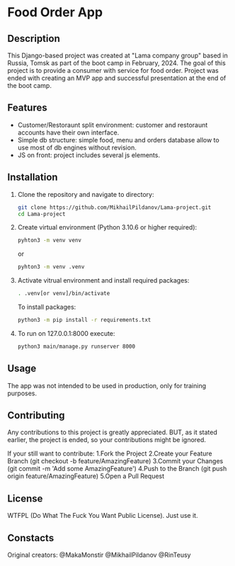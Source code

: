# Food Order App

## Description

This Django-based project was created at "Lama company group" based in Russia, Tomsk as part of the boot camp in February, 2024.
The goal of this project is to provide a consumer with service for food order.
Project was ended with creating an MVP app and successful presentation at the end of the boot camp.

## Features

- Customer/Restoraunt split environment: customer and restoraunt accounts have their own interface. 
- Simple db structure: simple food, menu and orders database allow to use most of db engines without revision.
- JS on front: project includes several js elements. 

## Installation

1. Clone the repository and navigate to directory:
   ```bash
   git clone https://github.com/MikhailPildanov/Lama-project.git
   cd Lama-project

2. Create virtual environment (Python 3.10.6 or higher required):
   ```bash
   pyhton3 -m venv venv
   ```
   or
   ```bash
   pyhton3 -m venv .venv
   ```
   
3. Activate vitrual environment and install required packages:
   ```bash
   . .venv[or venv]/bin/activate
   ```
   To install packages:
   ```bash
   python3 -m pip install -r requirements.txt

4. To run on 127.0.0.1:8000 execute:
   ```bash
   python3 main/manage.py runserver 8000
   ```
   
## Usage

The app was not intended to be used in production, only for training purposes.

## Contributing

Any contributions to this project is greatly appreciated. BUT, as it stated earlier, the project is ended, so your contributions might be ignored.

If your still want to contribute:
1.Fork the Project
2.Create your Feature Branch (git checkout -b feature/AmazingFeature)
3.Commit your Changes (git commit -m 'Add some AmazingFeature')
4.Push to the Branch (git push origin feature/AmazingFeature)
5.Open a Pull Request

## License

WTFPL (Do What The Fuck You Want Public License). Just use it.

## Constacts

Original creators:
@MakaMonstir
@MikhailPildanov
@RinTeusy

